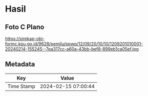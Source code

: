 # Hasil

## Foto C Plano

https://sirekap-obj-formc.kpu.go.id/9628/pemilu/ppwp/12/09/20/10/10/1209201010001-20240214-155245--7ea317cc-a60a-43bb-bef8-899eb1ca05ef.jpg


## Metadata

| Key        | Value               |
| ---------- | ------------------- |
| Time Stamp | 2024-02-15 07:00:44 |



